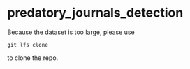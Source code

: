 # predatory_journals_detection
Because the dataset is too large, please use
```
git lfs clone
```
to clone the repo.
